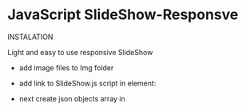 # JavaScript SlideShow-Responsve



INSTALATION

Light and easy to use responsive SlideShow

- add image files to Img folder
- add link to SlideShow.js script in <head> element:

  <script type="text/javascript" src="SlideShow.js"></script>
  
- next create json objects array in <script> element to set data for SlideShow:

slideObjects = [
            { "slide": "img/IMGP5283.jpg", "caption": "image 1" },
            { "slide": "img/IMGP5292.jpg", "caption": "img 2" },
            { "slide": "img/IMGP5296.jpg", "caption": "next image" },
            { "slide": "img/IMGP5298.jpg", "caption": "next" },
            { "slide": "img/IMGP5299.jpg", "caption": "" },
            { "slide": "img/IMGP5308.jpg", "caption": "" },
            { "slide": "img/IMGP5310.jpg", "caption": "" },
            { "slide": "img/IMGP5314.jpg", "caption": "" },
            { "slide": "img/IMGP5354.jpg", "caption": "" },
            { "slide": "img/IMGP5355.jpg", "caption": "" }
        ];
        
  - then create SlideShow object in <script> element:
  
    var mySlideShow = new SlideShow("slideShowElement", slideObjects, true);
        
  - in <body> element create SlideShow element:
  
    <div id="slideShowElement"></div>
    
EXAMPLE:
    
<!DOCTYPE html>
<html lang="pl" xmlns="http://www.w3.org/1999/xhtml">
<head>
    <meta charset="utf-8" />
    <title>Slide Show</title>
    <script type="text/javascript" src="SlideShow.js"></script>
</head>
<body>
    <div id="slideShowElement"></div>
    <script>
        slideObjects = [
            { "slide": "img/IMGP5283.jpg", "caption": "one" },
            { "slide": "img/IMGP5292.jpg", "caption": "two" },
            { "slide": "img/IMGP5296.jpg", "caption": "image 3" },
            { "slide": "img/IMGP5298.jpg", "caption": "" },
            { "slide": "img/IMGP5299.jpg", "caption": "" },
            { "slide": "img/IMGP5308.jpg", "caption": "" },
            { "slide": "img/IMGP5310.jpg", "caption": "" }
        ];
        var mySlideShow = new SlideShow("slideShowElement", slideObjects, true);
    </script>
</body>
</html>
    
    
  
  
